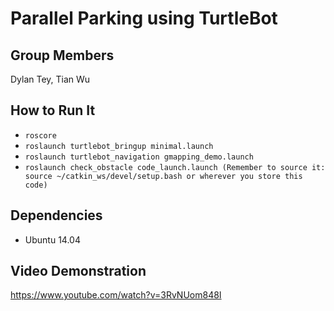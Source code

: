# Parallel Parking using TurtleBot

## Group Members
Dylan Tey, Tian Wu

## How to Run It
- `roscore`
- `roslaunch turtlebot_bringup minimal.launch`
- `roslaunch turtlebot_navigation gmapping_demo.launch`
- `roslaunch check_obstacle code_launch.launch (Remember to source it: source ~/catkin_ws/devel/setup.bash or wherever you store this code)` 

## Dependencies
- Ubuntu 14.04

## Video Demonstration
https://www.youtube.com/watch?v=3RvNUom848I
